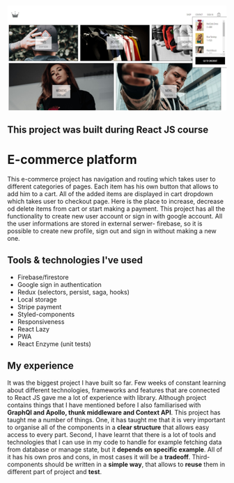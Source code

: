 ![e-commerce platform](client/src/assets/demo.jpg)

## This project was built during React JS course

# E-commerce platform

This e-commerce project has navigation and routing which takes user to different categories of pages. 
Each item has his own button that allows to add him to a cart. 
All of the added items are displayed in cart dropdown which takes user to checkout page. 
Here is the place to increase, decrease od delete items from cart or start making a payment.
This project has all the functionality to create new user account or sign in with google account.
All the user informations are stored in external serwer- firebase, 
so it is possible to create new profile, sign out and sign in without making a new one.


## Tools & technologies I've used

- Firebase/firestore
- Google sign in authentication
- Redux (selectors, persist, saga, hooks) 
- Local storage
- Stripe payment
- Styled-components
- Responsiveness
- React Lazy
- PWA
- React Enzyme (unit tests)


## My experience

It was the biggest project I have built so far. Few weeks of constant learning about different technologies, frameworks and features
that are connected to React JS gave me a lot of experience with library. Although project contains things that I have mentioned before I also familiarised with **GraphQl and Apollo, thunk middleware and Context API**. 
This project has taught me a number of things. 
One, it has taught me that it is very important to organise all of the components in a **clear structure** that allows easy access to every part. 
Second, I have learnt that there is a lot of tools and technologies that I can use in my code to handle for example fetching data from database or manage state, but it **depends on specific example**. All of it has his own pros and cons, in most cases it will be a **tradeoff**.
Third- components should be written in a **simple way**, that allows to **reuse** them in different part of project and **test**. 
